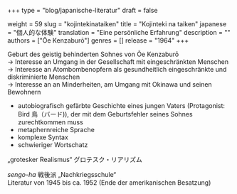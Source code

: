 +++
type = "blog/japanische-literatur"
draft = false

weight = 59
slug = "kojintekinataiken"
title = "Kojinteki na taiken"
japanese = "個人的な体験"
translation = "Eine persönliche Erfahrung"
description = ""
authors = ["Ōe Kenzaburō"]
genres = []
release = "1964"
+++

Geburt des geistig behinderten Sohnes von Ōe Kenzaburō  
-> Interesse an Umgang in der Gesellschaft mit eingeschränkten Menschen  
-> Interesse an Atombombenopfern als gesundheitlich eingeschränkte und diskriminierte Menschen  
-> Interesse an an Minderheiten, am Umgang mit Okinawa und seinen Bewohnern

- autobiografisch gefärbte Geschichte eines jungen Vaters (Protagonist: Bird 鳥（バード)), der mit dem Geburtsfehler seines Sohnes zurechtkommen muss
- metaphernreiche Sprache
- komplexe Syntax
- schwieriger Wortschatz

„grotesker Realismus“ グロテスク・リアリズム

*sengo-ha* 戦後派 „Nachkriegsschule“  
Literatur von 1945 bis ca. 1952 (Ende der amerikanischen Besatzung)
